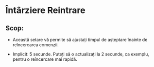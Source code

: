 # **Întârziere Reintrare**

## Scop:

- Această setare vă permite să ajustați timpul de așteptare înainte de reîncercarea comenzii.

- Implicit: 5 secunde. Puteți să o actualizați la 2 secunde, ca exemplu, pentru o reîncercare mai rapidă.
